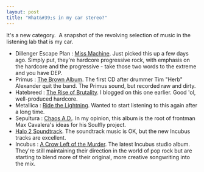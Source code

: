 ```yaml
---
layout: post
title: "What&#39;s in my car stereo?"
---
```


<p>It's a new category.&nbsp; A snapshot of the revolving selection of music in the listening lab that is my car.</p> 
<ul> 
<li>Dillenger Escape Plan : <a href="http://www.amazon.com/exec/obidos/ASIN/B00029J24Y/qid=1111585456/sr=2-1/ref=pd_bbs_b_2_1/104-6547042-5635960" target="_blank">Miss Machine</a>. Just picked this up a few days ago. Simply put, they're hardcore progressive rock, with emphasis on the hardcore and the progressive - take those two words to the extreme and you have DEP. </li> 
<li>Primus : <a href="http://www.amazon.com/exec/obidos/ASIN/B000001Y47/qid=1111586217/sr=2-5/ref=pd_bbs_b_2_5/104-6547042-5635960" target="_blank">The Brown Album</a>. The first CD after drummer Tim "Herb" Alexander quit the band. The Primus sound, but recorded raw and dirty.</li> 
<li>Hatebreed : <a href="http://www.amazon.com/exec/obidos/ASIN/B0000DJYNS/qid=1111586402/sr=2-1/ref=pd_bbs_b_2_1/104-6547042-5635960" target="_blank">The Rise of Brutality</a>. I blogged on this one earlier. Good 'ol, well-produced hardcore.</li> 
<li>Metallica : <a href="http://www.amazon.com/exec/obidos/ASIN/B000002H2H/qid=1111586466/sr=2-1/ref=pd_bbs_b_2_1/104-6547042-5635960" target="_blank">Ride the Lightning</a>. Wanted to start listening to this again after a long time. </li> 
<li>Sepultura : <a href="http://www.amazon.com/exec/obidos/ASIN/B000000H4V/qid=1111586576/sr=2-2/ref=pd_bbs_b_2_2/104-6547042-5635960" target="_blank">Chaos A.D.</a>. In my opinion, this album is the root of frontman Max Cavalera's ideas for his Soulfly project. </li> 
<li><a href="http://www.amazon.com/exec/obidos/ASIN/B00067RF6E/qid%3D1111586707/sr%3D11-1/ref%3Dsr%5F11%5F1/104-6547042-5635960" target="_blank">Halo 2 Soundtrack</a>. The soundtrack music is OK, but the new Incubus tracks are excellent. </li> 
<li>Incubus : <a href="http://www.amazon.com/exec/obidos/ASIN/B00018D5CQ/qid=1111586778/sr=2-1/ref=pd_bbs_b_2_1/104-6547042-5635960" target="_blank">A Crow Left of the Murder</a>. The latest Incubus studio album. They're still maintaining their direction in the world of pop rock but are starting to blend more of their original, more creative songwriting into the mix.</li></ul> 
